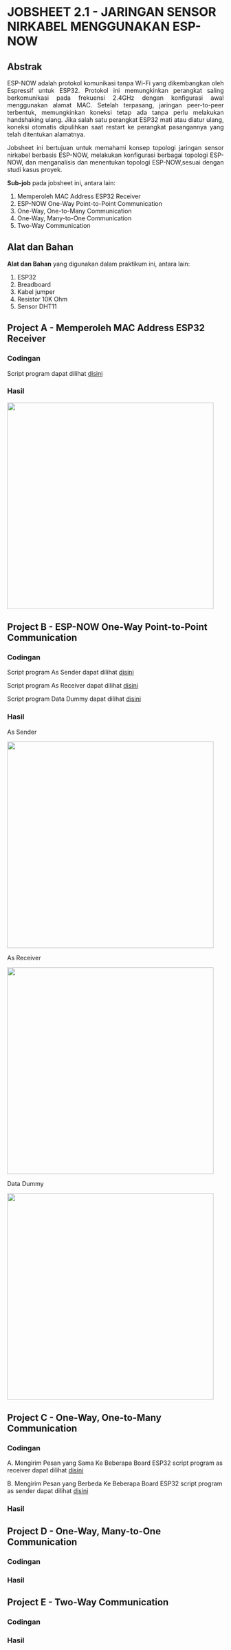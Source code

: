 # JOBSHEET 2.1 - JARINGAN SENSOR NIRKABEL MENGGUNAKAN ESP-NOW

## Abstrak
<p align="justify">ESP-NOW adalah protokol komunikasi tanpa Wi-Fi yang dikembangkan oleh Espressif untuk ESP32. Protokol ini memungkinkan perangkat saling berkomunikasi pada frekuensi 2.4GHz 
dengan konfigurasi awal menggunakan alamat MAC. Setelah terpasang, jaringan peer-to-peer terbentuk, memungkinkan koneksi tetap ada tanpa perlu melakukan handshaking ulang. 
Jika salah satu perangkat ESP32 mati atau diatur ulang, koneksi otomatis dipulihkan saat restart ke perangkat pasangannya yang telah ditentukan alamatnya.</p>

<p align="justify">Jobsheet ini bertujuan untuk memahami konsep topologi jaringan sensor nirkabel berbasis ESP-NOW, melakukan konfigurasi berbagai topologi ESP-NOW, dan menganalisis dan menentukan topologi ESP-NOW,sesuai dengan
studi kasus proyek.</p>

**Sub-job** pada jobsheet ini, antara lain:
1. Memperoleh MAC Address ESP32 Receiver
2. ESP-NOW One-Way Point-to-Point Communication
3. One-Way, One-to-Many Communication
4. One-Way, Many-to-One Communication
5. Two-Way Communication

## Alat dan Bahan
**Alat dan Bahan** yang digunakan dalam praktikum ini, antara lain:
1) ESP32
2) Breadboard
3) Kabel jumper
4) Resistor 10K Ohm
5) Sensor DHT11

## Project A - Memperoleh MAC Address ESP32 Receiver
### Codingan 
Script program dapat dilihat [disini](https://github.com/ghinazhafirah/EMBEDDED/blob/main/JOB%202.1/A.%20%20Memperoleh%20MAC%20Address/A._Memperoleh_MAC_Address_ESP32_Receiver.ino)

### Hasil
<img src="https://github.com/ghinazhafirah/EMBEDDED/assets/151806874/b9e09121-7440-4218-893c-3fe93e07088d" width="480px">

## Project B -  ESP-NOW One-Way Point-to-Point Communication
### Codingan
Script program As Sender dapat dilihat [disini](https://github.com/ghinazhafirah/EMBEDDED/blob/main/JOB%202.1/B.%20%20ESP-NOW%20OneWay%20P2P%20Communication/B._Sender_One_way_point_to_point_communication.ino)

Script program As Receiver dapat dilihat [disini](https://github.com/ghinazhafirah/EMBEDDED/blob/main/JOB%202.1/B.%20%20ESP-NOW%20One-Way%20P2P%20Communication/B._Sender_One_way_point_to_point_communication.ino)

Script program Data Dummy dapat dilihat [disini](https://github.com/ghinazhafirah/EMBEDDED/blob/main/JOB%202.1/B.%20%20ESP-NOW%20One-Way%20P2P%20Communication/sender%20dummy.ino)

### Hasil
As Sender

<img src="https://github.com/ghinazhafirah/EMBEDDED/assets/151806874/fcd19db7-006e-476d-a35a-cf993c4164ef" width="480px">


As Receiver

<img src="https://github.com/ghinazhafirah/EMBEDDED/assets/151806874/ba000903-0762-47f8-b167-b3834d22f3e4" width="480px">

Data Dummy

<img src="https://github.com/ghinazhafirah/EMBEDDED/assets/151806874/3e363761-2c02-4153-9b75-6af65b14db4d" width="480px">
  
## Project C - One-Way, One-to-Many Communication
### Codingan
A.  Mengirim Pesan yang Sama Ke Beberapa Board ESP32
script program as receiver dapat dilihat [disini](https://github.com/ghinazhafirah/EMBEDDED/blob/main/JOB%202.1/C.%20One-Way%2C%20One-toMany%20Communication/A.%20%20Mengirim%20Pesan%20yang%20Sama%20Ke%20Beberapa%20Board%20ESP32/A_as_receiver.ino)

B. Mengirim Pesan yang Berbeda Ke Beberapa Board ESP32
script program as sender dapat dilihat [disini](https://github.com/ghinazhafirah/EMBEDDED/blob/main/JOB%202.1/C.%20One-Way%2C%20One-to-Many%20Communication/B.%20Mengirim%20Pesan%20yang%20Berbeda%20Ke%20Beberapa%20Board%20ESP32/B%20SENDER.ino)

### Hasil


## Project D - One-Way, Many-to-One Communication
### Codingan
### Hasil


## Project E - Two-Way Communication
### Codingan
### Hasil

